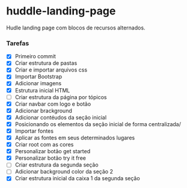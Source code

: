 # huddle-landing-page
Hudle landing page com blocos de recursos alternados.

### Tarefas 

- [X] Primeiro commit 
- [X] Criar estrutura de pastas
- [X] Criar e importar arquivos css
- [X] Importar Bootstrap
- [X] Adicionar imagens 
- [X] Estrutura inicial HTML
- [ ] Criar estrutura da página por tópicos
- [X] Criar navbar com logo e botão
- [X] Adicionar brackground
- [X] Adicionar contéudos da seção inicial
- [X] Posicionando os elementos da seção inicial de forma centralizada/
- [X] Importar fontes
- [X] Aplicar as fontes em seus determinados lugares
- [X] Criar root com as cores 
- [X] Personalizar botão get started
- [X] Personalizar botão try it free
- [ ] Criar estrutura da segunda seção
- [ ] Adicionar background color da seção 2
- [X] Criar estrutura inicial da caixa 1 da segunda seção 